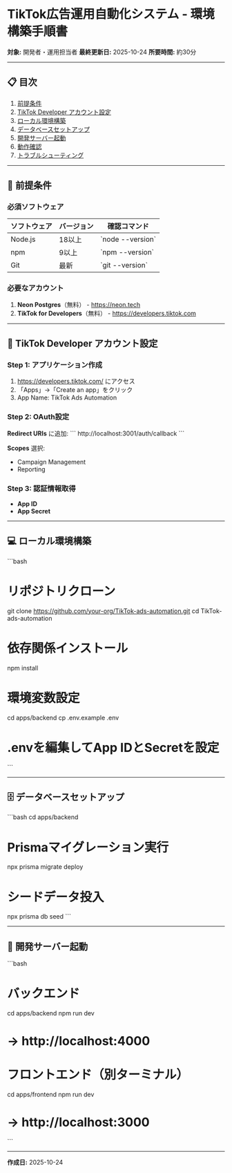 # TikTok広告運用自動化システム - 環境構築手順書

**対象:** 開発者・運用担当者
**最終更新日:** 2025-10-24
**所要時間:** 約30分

---

## 📋 目次

1. [前提条件](#前提条件)
2. [TikTok Developer アカウント設定](#tiktok-developer-アカウント設定)
3. [ローカル環境構築](#ローカル環境構築)
4. [データベースセットアップ](#データベースセットアップ)
5. [開発サーバー起動](#開発サーバー起動)
6. [動作確認](#動作確認)
7. [トラブルシューティング](#トラブルシューティング)

---

## 🔧 前提条件

### 必須ソフトウェア

| ソフトウェア | バージョン | 確認コマンド |
|------------|----------|------------|
| Node.js | 18以上 | \`node --version\` |
| npm | 9以上 | \`npm --version\` |
| Git | 最新 | \`git --version\` |

### 必要なアカウント

1. **Neon Postgres**（無料） - https://neon.tech
2. **TikTok for Developers**（無料） - https://developers.tiktok.com

---

## 🎯 TikTok Developer アカウント設定

### Step 1: アプリケーション作成

1. https://developers.tiktok.com/ にアクセス
2. 「Apps」→「Create an app」をクリック
3. App Name: TikTok Ads Automation

### Step 2: OAuth設定

**Redirect URIs** に追加:
\`\`\`
http://localhost:3001/auth/callback
\`\`\`

**Scopes** 選択:
- Campaign Management
- Reporting

### Step 3: 認証情報取得

- **App ID**
- **App Secret**

---

## 💻 ローカル環境構築

\`\`\`bash
# リポジトリクローン
git clone https://github.com/your-org/TikTok-ads-automation.git
cd TikTok-ads-automation

# 依存関係インストール
npm install

# 環境変数設定
cd apps/backend
cp .env.example .env
# .envを編集してApp IDとSecretを設定
\`\`\`

---

## 🗄️ データベースセットアップ

\`\`\`bash
cd apps/backend

# Prismaマイグレーション実行
npx prisma migrate deploy

# シードデータ投入
npx prisma db seed
\`\`\`

---

## 🚀 開発サーバー起動

\`\`\`bash
# バックエンド
cd apps/backend
npm run dev
# → http://localhost:4000

# フロントエンド（別ターミナル）
cd apps/frontend
npm run dev
# → http://localhost:3000
\`\`\`

---

**作成日:** 2025-10-24
